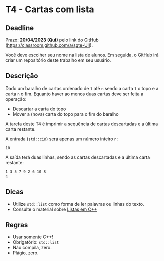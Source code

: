 
# T4 - Cartas com lista

## Deadline

Prazo: **20/04/2023 (Qui)** pelo link do GitHub (https://classroom.github.com/a/sgte-UII).

Você deve escolher seu nome na lista de alunos. Em seguida, o GitHub irá criar um repositório deste trabalho em seu usuário.

## Descrição

Dado um baralho de cartas ordenado de `1` até `n` sendo a carta `1` o topo e a carta `n` o fim. Equanto haver ao menos duas cartas deve ser feita a operação:
- Descartar a carta do topo
- Mover a (nova) carta do topo para o fim do baralho

A tarefa deste T4 é imprimir a sequência de cartas descartadas e a última carta restante.

A entrada (`std::cin`) será apenas um número inteiro `n`:
```
10
```
A saída terá duas linhas, sendo as cartas descartadas e a última carta restante:
```
1 3 5 7 9 2 6 10 8 
4
```

## Dicas
- Utilize `std::list` como forma de ler palavras ou linhas do texto.
- Consulte o material sobre [Listas em C++](../../aulas/09_listas) 

## Regras

- Usar somente C++!
- Obrigatório: `std::list`
- Não compila, zero.
- Plágio, zero.